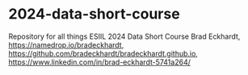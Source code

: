 # 2024-data-short-course
Repository for all things ESIIL 2024 Data Short Course
Brad Eckhardt, https://namedrop.io/bradeckhardt, https://github.com/bradeckhardt/bradeckhardt.github.io, https://www.linkedin.com/in/brad-eckhardt-5741a264/
